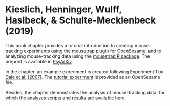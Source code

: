 # Kieslich, Henninger, Wulff, Haslbeck, & Schulte-Mecklenbeck (2019)

This book chapter provides a tutorial introduction to creating mouse-tracking experiments using the [mousetrap plugin for OpenSesame](https://github.com/pascalkieslich/mousetrap-os), and to analyzing mouse-tracking data using the [mousetrap R package](http://pascalkieslich.github.io/mousetrap/). The preprint is available in [PsyArXiv](https://psyarxiv.com/zuvqa/).

In the chapter, an example experiment is created following Experiment 1 by [Dale et al. (2007)](https://doi.org/10.3758/BF03195938). The [tutorial experiment](tutorial_experiment.osexp) is provided as an OpenSesame file.

Besides, the chapter demonstrates the analysis of mouse-tracking data, for which the [analyses scripts](tutorial_analyses.Rmd) and [results](tutorial_analyses.pdf) are available here.
